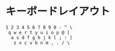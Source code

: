 # キーボードレイアウト

```
1 2 3 4 5 6 7 8 9 0 - ^ \
 q w e r t y u i o p @ [
  a s d f g h j k l ; : ] 
   z x c v b n m , . / \
```
